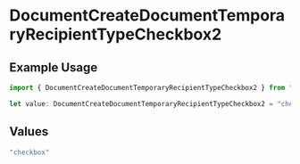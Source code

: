 # DocumentCreateDocumentTemporaryRecipientTypeCheckbox2

## Example Usage

```typescript
import { DocumentCreateDocumentTemporaryRecipientTypeCheckbox2 } from "@documenso/sdk-typescript/models/operations";

let value: DocumentCreateDocumentTemporaryRecipientTypeCheckbox2 = "checkbox";
```

## Values

```typescript
"checkbox"
```